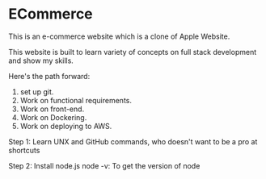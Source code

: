 # ECommerce
This is an e-commerce website which is a clone of Apple Website.

This website is built to learn variety of concepts on full stack development and show my skills.

Here's the path forward:
1. set up git.
2. Work on functional requirements.
3. Work on front-end.
4. Work on Dockering.
5. Work on deploying to AWS.


Step 1: Learn UNX and GitHub commands, who doesn't want to be a pro at shortcuts

Step 2: Install node.js
node -v: To get the version of node
